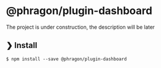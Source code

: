 # @phragon/plugin-dashboard

The project is under construction, the description will be later

## ❯ Install

```
$ npm install --save @phragon/plugin-dashboard
```

